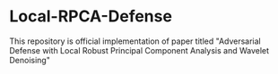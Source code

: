 # Local-RPCA-Defense
This repository is official implementation of paper titled "Adversarial Defense with Local Robust Principal Component Analysis and Wavelet Denoising"

